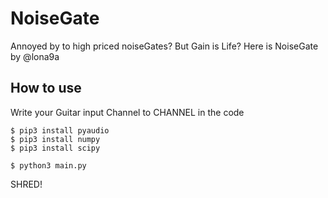 # NoiseGate
Annoyed by to high priced noiseGates? But Gain is Life? Here is NoiseGate by @lona9a

## How to use 
Write your Guitar input Channel to CHANNEL in the code
    
    $ pip3 install pyaudio 
    $ pip3 install numpy 
    $ pip3 install scipy
    
    $ python3 main.py
SHRED!
